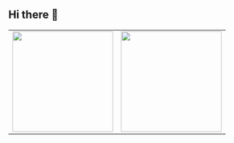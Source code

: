 ## Hi there 👋


<table style="border-collapse: collapse; border: none;">
  <tr>
    <td style="border: none;"><img src="https://github-readme-stats.vercel.app/api?username=d0n9x1n&count_private=true&show_icons=true&include_all_commits=true&hide_border=true&hide_title=true&theme=gruvbox" style="height: 200px;" /></td>
    <td style="border: none;"><img src="https://github-readme-streak-stats.herokuapp.com?user=D0n9X1n&theme=gruvbox&hide_border=true&border_radius=10&mode=daily&type=svg&border_radius=10" style="height: 200px;" /></td>
  </tr>
</table>
